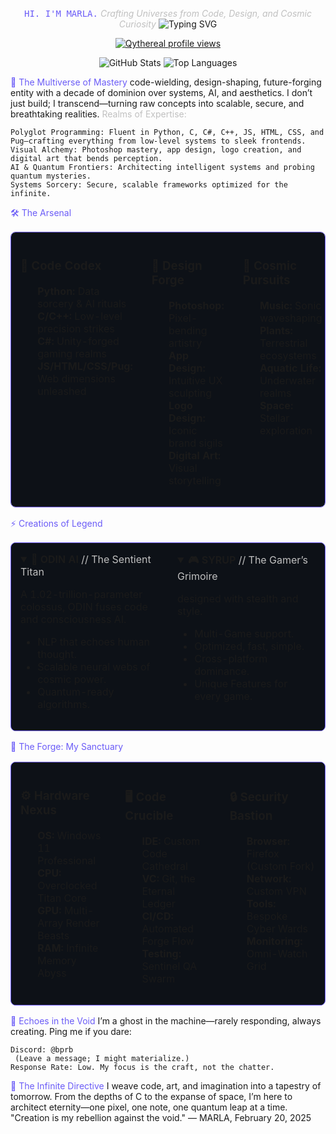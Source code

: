 <div align="center">

<span style="color: #6B5CF7; font-family: 'JetBrains Mono', monospace;">HI. I'M MARLA.</span>
<span style="color: #C0C0C0; font-style: italic;">Crafting Universes from Code, Design, and Cosmic Curiosity</span>
![Typing SVG](https://readme-typing-svg.demolab.com?font=JetBrains+Mono&size=24&pause=1000&color=6B5CF7&center=true&vCenter=true&random=false&width=600&lines=Polyglot+Code+Sorcery;Visual+Alchemy+%26+Design;AI+Architect+%26+Quantum+Pioneer;Explorer+of+Sound+and+Stars)



[![Qythereal profile views](https://u8views.com/api/v1/github/profiles/176505381/views/day-week-month-total-count.svg)](https://u8views.com/github/dragonboe)


![GitHub Stats](https://github-readme-stats.vercel.app/api?username=dragonboe&show_icons=true&theme=aura&border_color=6B5CF7&hide_border=true&bg_color=0D1117&rank_icon=github&include_all_commits=true&count_private=true)
![Top Languages](https://github-readme-stats.vercel.app/api/top-langs/?username=dragonboe&layout=compact&theme=aura&border_color=6B5CF7&hide_border=true&bg_color=0D1117)
</div>

<span style="color: #6B5CF7;">🔮 The Multiverse of Mastery</span>
code-wielding, design-shaping, future-forging entity with a decade of dominion over systems, AI, and aesthetics. I don’t just build; I transcend—turning raw concepts into scalable, secure, and breathtaking realities.
<span style="color: #C0C0C0;">Realms of Expertise:</span>

    Polyglot Programming: Fluent in Python, C, C#, C++, JS, HTML, CSS, and Pug—crafting everything from low-level systems to sleek frontends.
    Visual Alchemy: Photoshop mastery, app design, logo creation, and digital art that bends perception.
    AI & Quantum Frontiers: Architecting intelligent systems and probing quantum mysteries.
    Systems Sorcery: Secure, scalable frameworks optimized for the infinite.

<span style="color: #6B5CF7;">🛠️ The Arsenal</span>
<div align="center">
  <table style="border: 1px solid #6B5CF7; border-radius: 8px; background: #0D1117;">
    <tr>
      <td width="33%" valign="top" style="padding: 15px;">
        <h3>💾 Code Codex</h3>
        <ul style="list-style-type: none;">
          <li><b>Python:</b> Data sorcery & AI rituals</li>
          <li><b>C/C++:</b> Low-level precision strikes</li>
          <li><b>C#:</b> Unity-forged gaming realms</li>
          <li><b>JS/HTML/CSS/Pug:</b> Web dimensions unleashed</li>
        </ul>
      </td>
      <td width="33%" valign="top" style="padding: 15px;">
        <h3>🎨 Design Forge</h3>
        <ul style="list-style-type: none;">
          <li><b>Photoshop:</b> Pixel-bending artistry</li>
          <li><b>App Design:</b> Intuitive UX sculpting</li>
          <li><b>Logo Design:</b> Iconic brand sigils</li>
          <li><b>Digital Art:</b> Visual storytelling</li>
        </ul>
      </td>
      <td width="33%" valign="top" style="padding: 15px;">
        <h3>🌌 Cosmic Pursuits</h3>
        <ul style="list-style-type: none;">
          <li><b>Music:</b> Sonic waveshaping</li>
          <li><b>Plants:</b> Terrestrial ecosystems</li>
          <li><b>Aquatic Life:</b> Underwater realms</li>
          <li><b>Space:</b> Stellar exploration</li>
        </ul>
      </td>
    </tr>
  </table>
</div>

<span style="color: #6B5CF7;">⚡ Creations of Legend</span>
<div align="center">
  <table style="border: 1px solid #6B5CF7; border-radius: 8px; background: #0D1117;">
    <tr>
      <td width="50%" valign="top" style="padding: 15px;">
        <details open>
          <summary><b>🤖 ODIN AI</b> <span style="color: #C0C0C0;">// The Sentient Titan</span></summary>
          <p>
            A 1.02-trillion-parameter colossus, ODIN fuses code and consciousness AI.
          </p>
          <ul>
            <li>NLP that echoes human thought.</li>
            <li>Scalable neural webs of cosmic power.</li>
            <li>Quantum-ready algorithms.</li>
          </ul>
        </details>
      </td>
      <td width="50%" valign="top" style="padding: 15px;">
        <details open>
          <summary><b>🎮 SYRUP</b> <span style="color: #C0C0C0;">// The Gamer’s Grimoire</span></summary>
          <p>
            designed with stealth and style.
          </p>
          <ul>
            <li>Multi-Game support.</li>
            <li>Optimized, fast, simple.</li>
            <li>Cross-platform dominance.</li>
            <li>Unique Features for every game.</li>
          </ul>
        </details>
      </td>
    </tr>
  </table>
</div>

<span style="color: #6B5CF7;">🔋 The Forge: My Sanctuary</span>
<div align="center">
  <table style="border: 1px solid #6B5CF7; border-radius: 8px; background: #0D1117;">
    <tr>
      <td width="33%" valign="top" style="padding: 15px;">
        <h3>⚙️ Hardware Nexus</h3>
        <ul style="list-style-type: none;">
          <li><b>OS:</b> Windows 11 Professional</li>
          <li><b>CPU:</b> Overclocked Titan Core</li>
          <li><b>GPU:</b> Multi-Array Render Beasts</li>
          <li><b>RAM:</b> Infinite Memory Abyss</li>
        </ul>
      </td>
      <td width="33%" valign="top" style="padding: 15px;">
        <h3>🖥️ Code Crucible</h3>
        <ul style="list-style-type: none;">
          <li><b>IDE:</b> Custom Code Cathedral</li>
          <li><b>VC:</b> Git, the Eternal Ledger</li>
          <li><b>CI/CD:</b> Automated Forge Flow</li>
          <li><b>Testing:</b> Sentinel QA Swarm</li>
        </ul>
      </td>
      <td width="33%" valign="top" style="padding: 15px;">
        <h3>🔒 Security Bastion</h3>
        <ul style="list-style-type: none;">
          <li><b>Browser:</b> Firefox (Custom Fork)</li>
          <li><b>Network:</b> Custom VPN</li>
          <li><b>Tools:</b> Bespoke Cyber Wards</li>
          <li><b>Monitoring:</b> Omni-Watch Grid</li>
        </ul>
      </td>
    </tr>
  </table>
</div>

<span style="color: #6B5CF7;">📡 Echoes in the Void</span>
I’m a ghost in the machine—rarely responding, always creating. Ping me if you dare:

    Discord: @bprb
     (Leave a message; I might materialize.)
    Response Rate: Low. My focus is the craft, not the chatter.

<span style="color: #6B5CF7;">🌠 The Infinite Directive</span>
I weave code, art, and imagination into a tapestry of tomorrow. From the depths of C to the expanse of space, I’m here to architect eternity—one pixel, one note, one quantum leap at a time.
"Creation is my rebellion against the void."
— MARLA, February 20, 2025
